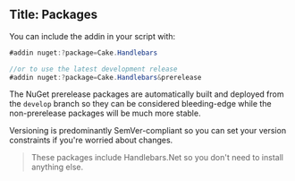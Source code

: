 Title: Packages
---

You can include the addin in your script with:

```csharp
#addin nuget:?package=Cake.Handlebars

//or to use the latest development release
#addin nuget:?package=Cake.Handlebars&prerelease
```

The NuGet prerelease packages are automatically built and deployed from the `develop` branch so they can be considered bleeding-edge while the non-prerelease packages will be much more stable.

Versioning is predominantly SemVer-compliant so you can set your version constraints if you're worried about changes.

> These packages include Handlebars.Net so you don't need to install anything else.